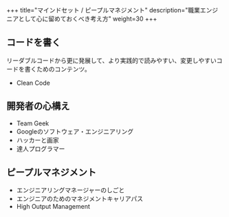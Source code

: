 +++
title="マインドセット / ピープルマネジメント"
description="職業エンジニアとして心に留めておくべき考え方"
weight=30
+++

## コードを書く
リーダブルコードから更に発展して、より実践的で読みやすい、変更しやすいコードを書くためのコンテンツ。

- Clean Code

## 開発者の心構え

- Team Geek
- Googleのソフトウェア・エンジニアリング
- ハッカーと画家
- 達人プログラマー

## ピープルマネジメント

- エンジニアリングマネージャーのしごと
- エンジニアのためのマネジメントキャリアパス
- High Output Management